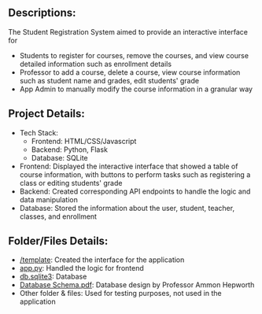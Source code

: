 ## Descriptions:
The Student Registration System aimed to provide an interactive interface for 
- Students to register for courses, remove the courses, and view course detailed information such as enrollment details
- Professor to add a course, delete a course, view course information such as student name and grades, edit students' grade
- App Admin to manually modify the course information in a granular way

## Project Details:
- Tech Stack:
  - Frontend: HTML/CSS/Javascript
  - Backend: Python, Flask
  - Database: SQLite
- Frontend: Displayed the interactive interface that showed a table of course information, with buttons to perform tasks such as registering a class or editing students' grade
- Backend: Created corresponding API endpoints to handle the logic and data manipulation
- Database: Stored the information about the user, student, teacher, classes, and enrollment

## Folder/Files Details:
- [/template](https://github.com/StevenG777/UCM-CSE106-Student-Registration-System/tree/main/templates): Created the interface for the application
- [app.py](https://github.com/StevenG777/UCM-CSE106-Student-Registration-System/blob/main/app.py): Handled the logic for frontend
- [db.sqlite3](https://github.com/StevenG777/UCM-CSE106-Student-Registration-System/blob/main/db.sqlite3): Database
- [Database Schema.pdf](https://github.com/StevenG777/UCM-CSE106-Student-Registration-System/blob/main/Database%20Schema.pdf): Database design by Professor Ammon Hepworth
- Other folder & files: Used for testing purposes, not used in the application
